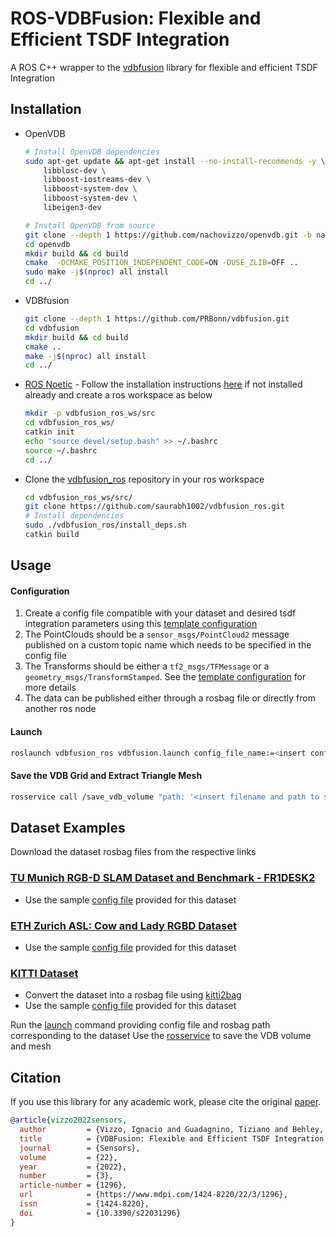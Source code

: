 # ROS-VDBFusion: Flexible and Efficient TSDF Integration

A ROS C++ wrapper to the [vdbfusion](https://github.com/PRBonn/vdbfusion) library for flexible and efficient TSDF Integration

## Installation
- OpenVDB
    ```sh
    # Install OpenVDB dependencies
    sudo apt-get update && apt-get install --no-install-recommends -y \
        libblosc-dev \
        libboost-iostreams-dev \
        libboost-system-dev \
        libboost-system-dev \
        libeigen3-dev

    # Install OpenVDB from source
    git clone --depth 1 https://github.com/nachovizzo/openvdb.git -b nacho/vdbfusion
    cd openvdb
    mkdir build && cd build
    cmake  -DCMAKE_POSITION_INDEPENDENT_CODE=ON -DUSE_ZLIB=OFF ..
    sudo make -j$(nproc) all install
    cd ../
    ```

- VDBfusion
    ```sh
    git clone --depth 1 https://github.com/PRBonn/vdbfusion.git
    cd vdbfusion
    mkdir build && cd build
    cmake ..
    make -j$(nproc) all install
    cd ../
    ```
- [ROS Noetic](http://wiki.ros.org/noetic) - Follow the installation instructions [here](http://wiki.ros.org/noetic/Installation/Ubuntu) if not installed already and create a ros workspace as below
    ```sh
    mkdir -p vdbfusion_ros_ws/src
    cd vdbfusion_ros_ws/
    catkin init
    echo "source devel/setup.bash" >> ~/.bashrc
    source ~/.bashrc
    cd ../
    ```

- Clone the [vdbfusion_ros](https://github.com/saurabh1002/vdbfusion_ros.git) repository in your ros workspace
    ```sh
    cd vdbfusion_ros_ws/src/
    git clone https://github.com/saurabh1002/vdbfusion_ros.git
    # Install dependencies
    sudo ./vdbfusion_ros/install_deps.sh
    catkin build
    ```

## Usage
#### Configuration
  1. Create a config file compatible with your dataset and desired tsdf integration parameters using this [template configuration](/config/template.yaml)
  2. The PointClouds should be a `sensor_msgs/PointCloud2` message published on a custom topic name which needs to be specified in the config file
  3. The Transforms should be either a `tf2_msgs/TFMessage` or a `geometry_msgs/TransformStamped`. See the [template configuration](config/template.yaml) for more details
  4. The data can be published either through a rosbag file or directly from another ros node

#### Launch
```sh
roslaunch vdbfusion_ros vdbfusion.launch config_file_name:=<insert config file name here> path_to_rosbag_file:=<insert path to rosbag file here>
```

#### Save the VDB Grid and Extract Triangle Mesh
```sh
rosservice call /save_vdb_volume "path: '<insert filename and path to save the volume and mesh>'"    
```

## Dataset Examples
Download the dataset rosbag files from the respective links
### [TU Munich RGB-D SLAM Dataset and Benchmark - FR1DESK2](https://vision.in.tum.de/data/datasets/rgbd-dataset)
- Use the sample [config file](config/FR2Desk2.yaml) provided for this dataset

### [ETH Zurich ASL: Cow and Lady RGBD Dataset](https://projects.asl.ethz.ch/datasets/doku.php?id=iros2017)
- Use the sample [config file](config/CowAndLady.yaml) provided for this dataset

### [KITTI Dataset](http://www.cvlibs.net/datasets/kitti/raw_data.php)
- Convert the dataset into a rosbag file using [kitti2bag](https://github.com/tomas789/kitti2bag)
- Use the sample [config file](config/KITTI.yaml) provided for this dataset 

Run the [launch](README.md#launch) command providing config file and rosbag path corresponding to the dataset
Use the [rosservice](README.md#save-the-vdb-grid-and-extract-triangle-mesh) to save the VDB volume and mesh


## Citation
If you use this library for any academic work, please cite the original [paper](https://www.ipb.uni-bonn.de/wp-content/papercite-data/pdf/vizzo2022sensors.pdf).

```bibtex
@article{vizzo2022sensors,
  author         = {Vizzo, Ignacio and Guadagnino, Tiziano and Behley, Jens and Stachniss, Cyrill},
  title          = {VDBFusion: Flexible and Efficient TSDF Integration of Range Sensor Data},
  journal        = {Sensors},
  volume         = {22},
  year           = {2022},
  number         = {3},
  article-number = {1296},
  url            = {https://www.mdpi.com/1424-8220/22/3/1296},
  issn           = {1424-8220},
  doi            = {10.3390/s22031296}
}
```
